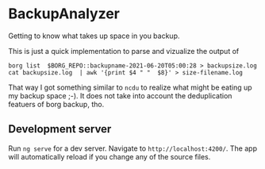 # BackupAnalyzer

Getting to know what takes up space in you backup.

This is just a quick implementation to parse and vizualize the output of 

```
borg list  $BORG_REPO::backupname-2021-06-20T05:00:28 > backupsize.log 
cat backupsize.log  | awk '{print $4 " "  $8}' > size-filename.log
```

That way I got something similar to `ncdu` to realize what might be eating up my backup space ;-). It does not take into account the deduplication featuers of borg backup, tho.

## Development server

Run `ng serve` for a dev server. Navigate to `http://localhost:4200/`. The app will automatically reload if you change any of the source files.
